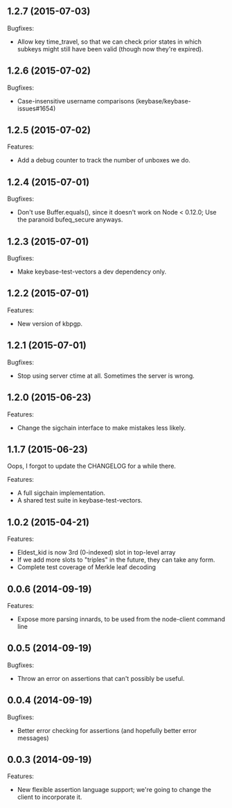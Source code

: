 ## 1.2.7 (2015-07-03)

Bugfixes:
  - Allow key time_travel, so that we can check prior states in which
    subkeys might still have been valid (though now they're expired).

## 1.2.6 (2015-07-02)

Bugfixes:
  - Case-insensitive username comparisons (keybase/keybase-issues#1654)

## 1.2.5 (2015-07-02)

Features:
  - Add a debug counter to track the number of unboxes we do.

## 1.2.4 (2015-07-01)

Bugfixes:
  - Don't use Buffer.equals(), since it doesn't work on Node < 0.12.0;
    Use the paranoid bufeq_secure anyways.

## 1.2.3 (2015-07-01)

Bugfixes:
  - Make keybase-test-vectors a dev dependency only.

## 1.2.2 (2015-07-01)

Features:
  - New version of kbpgp.

## 1.2.1 (2015-07-01)

Bugfixes:
  - Stop using server ctime at all. Sometimes the server is wrong.

## 1.2.0 (2015-06-23)

Features:
  - Change the sigchain interface to make mistakes less likely.

## 1.1.7 (2015-06-23)

Oops, I forgot to update the CHANGELOG for a while there.

Features:
  - A full sigchain implementation.
  - A shared test suite in keybase-test-vectors.

## 1.0.2 (2015-04-21)

Features:
  - Eldest_kid is now 3rd (0-indexed) slot in top-level array
  - If we add more slots to "triples" in the future, they can
    take any form.
  - Complete test coverage of Merkle leaf decoding

## 0.0.6 (2014-09-19)

Features:

  - Expose more parsing innards, to be used from the node-client command line

## 0.0.5 (2014-09-19)

Bugfixes:

  - Throw an error on assertions that can't possibly be useful.

## 0.0.4 (2014-09-19)

Bugfixes:
 
  - Better error checking for assertions (and hopefully better error messages)

## 0.0.3 (2014-09-19)

Features:

  - New flexible assertion language support; we're going to change the client to incorporate it.
